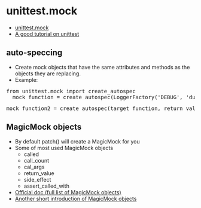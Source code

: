 # unittest.mock
- [unittest.mock](https://docs.python.org/3.5/library/unittest.mock.html#module-unittest.mock)
- [A good tutorial on unittest](https://www.toptal.com/python/an-introduction-to-mocking-in-python)


## auto-speccing
- Create mock objects that have the same attributes and methods as the objects they are replacing.
- Example:
<pre>
from unittest.mock import create_autospec
  mock_function = create_autospec(LoggerFactory('DEBUG', 'dummy'))
</pre>
<pre>
mock_function2 = create_autospec(target_function, return_value='fishy')
</pre>

## MagicMock objects
- By default patch() will create a MagicMock for you
- Some of most used MagicMock objects
  - called
  - call_count
  - cal_args
  - return_value
  - side_effect
  - assert_called_with
- [Official doc (full list of MagicMock objects)](https://docs.python.org/3/library/unittest.mock.html#unittest.mock.Mock)
- [Another short introduction of MagicMock objects](https://blog.fugue.co/2016-02-11-python-mocking-101.html)
